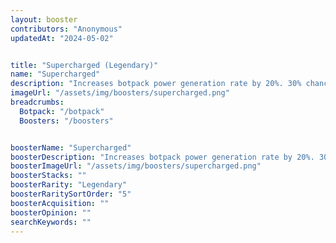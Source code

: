```yaml
---
layout: booster
contributors: "Anonymous"
updatedAt: "2024-05-02"


title: "Supercharged (Legendary)"
name: "Supercharged"
description: "Increases botpack power generation rate by 20%. 30% chance to gain 1 botpack power when using a botpack ability."
imageUrl: "/assets/img/boosters/supercharged.png"
breadcrumbs:
  Botpack: "/botpack"
  Boosters: "/boosters"


boosterName: "Supercharged"
boosterDescription: "Increases botpack power generation rate by 20%. 30% chance to gain 1 botpack power when using a botpack ability."
boosterImageUrl: "/assets/img/boosters/supercharged.png"
boosterStacks: ""
boosterRarity: "Legendary"
boosterRaritySortOrder: "5"
boosterAcquisition: ""
boosterOpinion: ""
searchKeywords: ""
---
```

